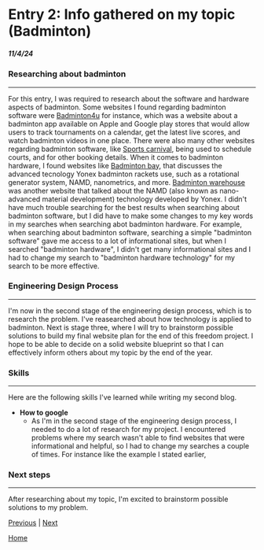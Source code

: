 # Entry 2: Info gathered on my topic (Badminton)
##### 11/4/24

### Researching about badminton

---

For this entry, I was required to research about the software and hardware aspects of badminton. Some websites I found regarding badminton software were [Badminton4u](https://bwfbadminton.com/badminton4u/) for instance, which was a website about a badminton app available on Apple and Google play stores that would allow users to track tournaments on a calendar, get the latest live scores, and watch badminton videos in one place. There were also many other websites regarding badminton software, like [Sports carnival](https://sportscarnival.com/sports/badminton-software), being used to schedule courts, and for other booking details. When it comes to badminton hardware, I found websites like [Badminton bay](https://www.badmintonbay.com/yonex-racket-technology.html?srsltid=AfmBOopgYadYPVKRLaXbbQefD034KIWWS7uNyV6hR-zf0d3CUS_u33_l), that discusses the advanced tecnology Yonex badminton rackets use, such as a rotational generator system, NAMD, nanometrics, and more. [Badminton warehouse](https://www.badmintonwarehouse.com/blogs/news/what-is-namd-technology#:~:text=It%20stands%20for%20%22Nano-Advanced%20Material%20Development%22%20and%20is,with%20increased%20power%20and%20speed%20on%20their%20shots) was another website that talked about the NAMD (also known as nano-advanced material development) technology developed by Yonex. I didn't have much trouble searching for the best results when searching about badminton software, but I did have to make some changes to my key words in my searches when searching abot badminton hardware. For example, when searching about badminton software, searching a simple "badminton software" gave me access to a lot of informational sites, but when I searched "badminton hardware", I didn't get many informational sites and I had to change my search to "badminton hardware technology" for my search to be more effective. 

### Engineering Design Process

---

I'm now in the second stage of the engineering design process, which is to research the problem. I've reasearched about how technology is applied to badminton. Next is stage three, where I will try to brainstorm possible solutions to build my final website plan for the end of this freedom project. I hope to be able to decide on a solid website blueprint so that I can effectively inform others about my topic by the end of the year. 

### Skills

---

Here are the following skills I've learned while writing my second blog.
* **How to google**
  * As I'm in the second stage of the engineering design process, I needed to do a lot of research for my project. I encountered problems where my search wasn't able to find websites that were informational and helpful, so I had to change my searches a couple of times. For instance like the example I stated earlier, 

### Next steps

---

After researching about my topic, I'm excited to brainstorm possible solutions to my problem. 
 
[Previous](entry01.md) | [Next](entry03.md)

[Home](../README.md)
